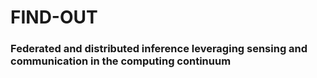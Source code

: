 # FIND-OUT
### Federated and distributed inference leveraging sensing and communication in the computing continuum
